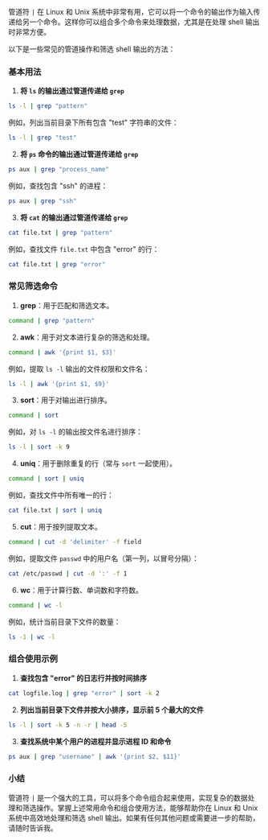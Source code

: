 管道符 `|` 在 Linux 和 Unix 系统中非常有用，它可以将一个命令的输出作为输入传递给另一个命令。这样你可以组合多个命令来处理数据，尤其是在处理 shell 输出时非常方便。

以下是一些常见的管道操作和筛选 shell 输出的方法：

### 基本用法

1. **将 `ls` 的输出通过管道传递给 `grep`**

```sh
ls -l | grep "pattern"
```

例如，列出当前目录下所有包含 "test" 字符串的文件：

```sh
ls -l | grep "test"
```

2. **将 `ps` 命令的输出通过管道传递给 `grep`**

```sh
ps aux | grep "process_name"
```

例如，查找包含 "ssh" 的进程：

```sh
ps aux | grep "ssh"
```

3. **将 `cat` 的输出通过管道传递给 `grep`**

```sh
cat file.txt | grep "pattern"
```

例如，查找文件 `file.txt` 中包含 "error" 的行：

```sh
cat file.txt | grep "error"
```

### 常见筛选命令

1. **grep**：用于匹配和筛选文本。

```sh
command | grep "pattern"
```

2. **awk**：用于对文本进行复杂的筛选和处理。

```sh
command | awk '{print $1, $3}'
```

例如，提取 `ls -l` 输出的文件权限和文件名：

```sh
ls -l | awk '{print $1, $9}'
```

3. **sort**：用于对输出进行排序。

```sh
command | sort
```

例如，对 `ls -l` 的输出按文件名进行排序：

```sh
ls -l | sort -k 9
```

4. **uniq**：用于删除重复的行（常与 `sort` 一起使用）。

```sh
command | sort | uniq
```

例如，查找文件中所有唯一的行：

```sh
cat file.txt | sort | uniq
```

5. **cut**：用于按列提取文本。

```sh
command | cut -d 'delimiter' -f field
```

例如，提取文件 `passwd` 中的用户名（第一列，以冒号分隔）：

```sh
cat /etc/passwd | cut -d ':' -f 1
```

6. **wc**：用于计算行数、单词数和字符数。

```sh
command | wc -l
```

例如，统计当前目录下文件的数量：

```sh
ls -1 | wc -l
```

### 组合使用示例

1. **查找包含 "error" 的日志行并按时间排序**

```sh
cat logfile.log | grep "error" | sort -k 2
```

2. **列出当前目录下文件并按大小排序，显示前 5 个最大的文件**

```sh
ls -l | sort -k 5 -n -r | head -5
```

3. **查找系统中某个用户的进程并显示进程 ID 和命令**

```sh
ps aux | grep "username" | awk '{print $2, $11}'
```

### 小结

管道符 `|` 是一个强大的工具，可以将多个命令组合起来使用，实现复杂的数据处理和筛选操作。掌握上述常用命令和组合使用方法，能够帮助你在 Linux 和 Unix 系统中高效地处理和筛选 shell 输出。如果有任何其他问题或需要进一步的帮助，请随时告诉我。